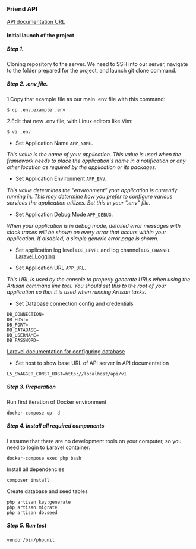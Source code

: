 ### Friend API

[API documentation URL](http://localhost/api/documentation)

#### Initial launch of the project
##### Step 1.   
Cloning repository to the server. We need to SSH into our server, navigate to the folder prepared for the project, and launch git clone command.  
##### Step 2. .env file.  
1.Copy that example file as our main .env file with this command:
```
$ cp .env.example .env
```
2.Edit that new .env file, with Linux editors like Vim:
```
$ vi .env
```

- Set Application Name `APP_NAME`.  

*This value is the name of your application. This value is used when the
framework needs to place the application's name in a notification or
any other location as required by the application or its packages.*  

- Set Application Environment `APP_ENV`.

*This value determines the "environment" your application is currently
running in. This may determine how you prefer to configure various
services the application utilizes. Set this in your ".env" file.*

- Set Application Debug Mode `APP_DEBUG`.

*When your application is in debug mode, detailed error messages with
stack traces will be shown on every error that occurs within your
application. If disabled, a simple generic error page is shown.*

- Set application log level `LOG_LEVEL` and log channel `LOG_CHANNEL`  
[Laravel Logging](https://laravel.com/docs/6.x/logging#building-log-stacks)

- Set Application URL `APP_URL`.

*This URL is used by the console to properly generate URLs when using
the Artisan command line tool. You should set this to the root of
your application so that it is used when running Artisan tasks.*

- Set Database connection config and credentials
```
DB_CONNECTION=
DB_HOST=
DB_PORT=
DB_DATABASE=
DB_USERNAME=
DB_PASSWORD=
```
[Laravel documentation for configuring database](https://laravel.com/docs/7.x/database)

- Set host to show base URL of API server in API documentation
```
L5_SWAGGER_CONST_HOST=http://localhost/api/v1
```

##### Step 3. Preparation

Run first iteration of Docker environment

    docker-compose up -d

##### Step 4. Install all required components

I assume that there are no development tools on your computer, so you
need to login to Laravel container:

    docker-compose exec php bash

Install all dependencies

    composer install
    
Create database and seed tables

    php artisan key:generate
    php artisan migrate
    php artisan db:seed
    
##### Step 5. Run test
    vendor/bin/phpunit
